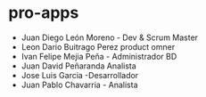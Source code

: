 # pro-apps

- Juan Diego León Moreno - Dev & Scrum Master
- Leon Dario Buitrago Perez product omner
- Ivan Felipe Mejia Peña - Administrador BD
- Juan David Peñaranda Analista
- Jose Luis Garcia -Desarrollador
- Juan Pablo Chavarria - Analista
